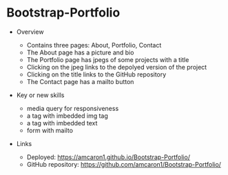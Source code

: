 # Bootstrap-Portfolio

- Overview
    - Contains three pages: About, Portfolio, Contact
    - The About page has a picture and bio
    - The Portfolio page has jpegs of some projects with a title
    - Clicking on the jpeg links to the depolyed version of the project
    - Clicking on the title links to the GitHub repository
    - The Contact page has a mailto button

- Key or new skills
    - media query for responsiveness
    - a tag with imbedded img tag
    - a tag with imbedded text
    - form with mailto

- Links
    - Deployed: https://amcaron1.github.io/Bootstrap-Portfolio/
    - GitHub repository: https://github.com/amcaron1/Bootstrap-Portfolio/

